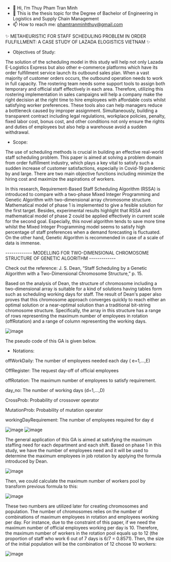 - 👋 Hi, I’m Thuy Pham Tran Minh
- 👀 This is the thesis topic for the Degree of Bachelor of Engineering in Logistics and Supply Chain Management
- 📫 How to reach me: phamtranminhthuy@gmail.com

✨ METAHEURISTIC FOR STAFF SCHEDULING PROBLEM IN ORDER FULFILLMENT: A CASE STUDY OF LAZADA ELOGISTICS VIETNAM ✨

- Objectives of Study: 

The solution of the scheduling model in this study will help not only Lazada E-Logistics Express but also other e-commerce platforms which have its order fulfillment service launch its outbound sales plan. When a vast majority of customer orders occurs, the outbound operation needs to work in full capacity. The rostering team needs some support tools to assign both temporary and official staff effectively in each area. Therefore, utilizing this rostering implementation in sales campaigns will help a company make the right decision at the right time to hire employees with affordable costs whilst satisfying worker preferences. These tools also can help managers reduce a bottleneck caused by improper assignment. Simultaneously, building a transparent contract including legal regulations, workplace policies, penalty, fixed labor cost, bonus cost, and other conditions not only ensure the rights and duties of employees but also help a warehouse avoid a sudden withdrawal.

- Scope:

The use of scheduling methods is crucial in building an effective real-world staff scheduling problem. This paper is aimed at solving a problem domain from order fulfillment industry, which plays a key vital to satisfy such a sudden increase of customer satisfactions, especially in Covid-19 pandemic by and large. There are two main objective functions including minimize the hiring cost and maximize the aspirations of workers. 

In this research, Requirement-Based Staff Scheduling Algorithm (RSSA) is introduced to compare with a two-phase Mixed Integer Programming and Genetic Algorithm with two-dimensional array chromosome structure. Mathematical model of phase 1 is implemented to give a fesible solution for the first target. Besides, experimental results highlight that RSSA and mathematical model of phase 2 could be applied effectively in current scale for the second goal. Especially, this novel algorithm tends to save more time whilst the Mixed Integer Programming model seems to satisfy high percentage of staff preferences when a demand forecasting is fluctuated. On the other hand, Genetic Algorithm is recommended in case of a scale of data is immense. 

------------- MODELLING FOR TWO-DIMENSIONAL CHROMOSOME STRUCTURE OF GENETIC ALGORITHM -------------

Check out the reference: J. S. Dean, “Staff Scheduling by a Genetic Algorithm with a Two-Dimensional Chromosome Structure,” p. 15.

Based on the analysis of  Dean, the structure of chromosome including a two-dimensional array is suitable for a kind of solutions having tables form such as scheduling working days for staff. The result of Dean's paper also proves that this chromosome approach converges quickly to reach either an optimal solution or a near-optimal solution than a traditional bit-string chromosome structure. Specifically, the array in this structure has a range of rows representing the maximum number of employees in rotation (offRotation) and a range of column representing the working days. 

![image](https://user-images.githubusercontent.com/88264932/127765550-0fa61607-d18e-49ef-b839-4d8a1a898a23.png)

The pseudo code of this GA is given below.

- Notations:

offWorkDaily: The number of employees needed each day ( e=1,…,E)

OffRegister: The request day-off of official employees

offRotation: The maximum number of employees to satisfy requirement.

day_no: The number of working days (d=1,…,D)

CrossProb: Probability of crossover operator

MutationProb: Probability of mutation operator

workingDayRequirement: The number of employees required for day d

![image](https://user-images.githubusercontent.com/88264932/127765633-bb080bab-1b0c-4c81-96aa-da74234de334.png)
![image](https://user-images.githubusercontent.com/88264932/127765643-655f7aa4-cdc8-4123-8acb-bb62f32d1090.png)

The general application of this GA is aimed at satisfying the maximum staffing need for each department and each shift. Based on phase 1 in this study, we have the number of employees need and it will be used to determine the maximum employees in job rotation by applying the formula introduced by Dean.

![image](https://user-images.githubusercontent.com/88264932/127765675-5dd3b2c3-0381-4046-8550-dc5cd7b5650a.png)

Then, we could calculate the maximum number of workers pool by transform previous formula to this:

![image](https://user-images.githubusercontent.com/88264932/127765685-0e1c129d-16a8-4c07-bf70-be350ed6d83d.png)

These two numbers are utilized later for creating chromosomes and population. The number of chromosomes relies on the number of combinations of maximum employees in rotation and employees working per day. For instance, due to the constraint of this paper, if we need the maximum number of official employees working per day is 10. Therefore, the maximum number of workers in the rotation pool equals up to 12 (the proportion of staff who work 6 out of 7 days is 6/7 = 0.8571). Then, the size of the initial population will be the combination of 12 choose 10 workers:

![image](https://user-images.githubusercontent.com/88264932/127765691-eca07c0a-eec2-4782-97c7-d815b9fdbab2.png)











